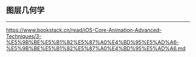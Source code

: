 ## 图层几何学

---------

https://www.bookstack.cn/read/iOS-Core-Animation-Advanced-Techniques/3-%E5%9B%BE%E5%B1%82%E5%87%A0%E4%BD%95%E5%AD%A6-%E5%9B%BE%E5%B1%82%E5%87%A0%E4%BD%95%E5%AD%A6.md

